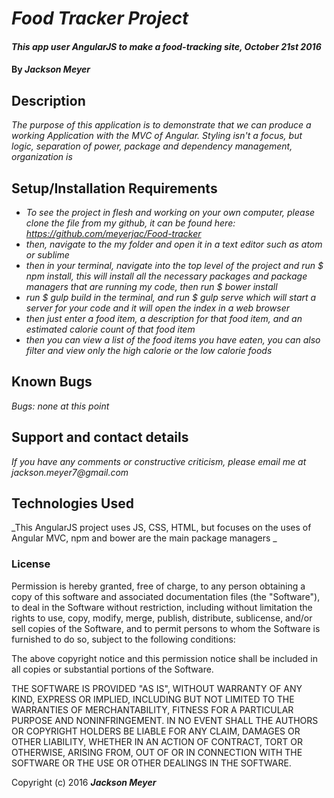 # _Food Tracker Project_

#### _This app user AngularJS to make a food-tracking site, October 21st                                                                                   2016_

#### By _**Jackson Meyer**_

## Description

_The purpose of this application is to demonstrate that we can produce a working Application with the MVC of Angular. Styling isn't a focus, but logic, separation of power, package and dependency management, organization is_

## Setup/Installation Requirements

* _To see the project in flesh and working on your own computer, please clone the file from my github, it can be found here: https://github.com/meyerjac/Food-tracker_
* _then, navigate to the my folder and open it in a text editor such as atom or sublime_
* _then in your terminal, navigate into the top level of the project and run $ npm install, this will install all the necessary packages and package managers that are running my code, then  run $ bower install_
* _run $ gulp build in the terminal, and run $ gulp serve which will start a server for your code and it will open the index in a web browser_
* _then just enter a food item, a description for that food item, and an estimated calorie count of that food item_
* _then you can view a list of the food items you have eaten, you can also filter and view only the high calorie or the low calorie foods_

## Known Bugs

_Bugs: none at this point_

## Support and contact details

_If you have any comments or constructive criticism, please email me at jackson.meyer7@gmail.com_

## Technologies Used

_This AngularJS project uses JS, CSS, HTML, but focuses on the uses of Angular MVC, npm and bower are the main package managers _

### License

Permission is hereby granted, free of charge, to any person obtaining a copy of this software and associated documentation files (the "Software"), to deal in the Software without restriction, including without limitation the rights to use, copy, modify, merge, publish, distribute, sublicense, and/or sell copies of the Software, and to permit persons to whom the Software is furnished to do so, subject to the following conditions:

The above copyright notice and this permission notice shall be included in all copies or substantial portions of the Software.

THE SOFTWARE IS PROVIDED "AS IS", WITHOUT WARRANTY OF ANY KIND, EXPRESS OR IMPLIED, INCLUDING BUT NOT LIMITED TO THE WARRANTIES OF MERCHANTABILITY, FITNESS FOR A PARTICULAR PURPOSE AND NONINFRINGEMENT. IN NO EVENT SHALL THE AUTHORS OR COPYRIGHT HOLDERS BE LIABLE FOR ANY CLAIM, DAMAGES OR OTHER LIABILITY, WHETHER IN AN ACTION OF CONTRACT, TORT OR OTHERWISE, ARISING FROM, OUT OF OR IN CONNECTION WITH THE SOFTWARE OR THE USE OR OTHER DEALINGS IN THE SOFTWARE.

Copyright (c) 2016 **_Jackson Meyer_**
